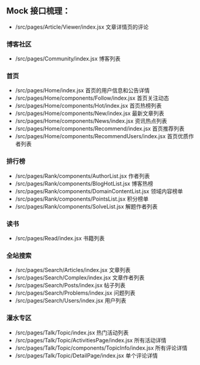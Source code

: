 ## Mock 接口梳理：

- /src/pages/Article/Viewer/index.jsx 文章详情页的评论

### 博客社区

- /src/pages/Community/index.jsx 博客列表

### 首页

- /src/pages/Home/index.jsx 首页的用户信息和公告详情
- /src/pages/Home/components/Follow/index.jsx 首页关注动态
- /src/pages/Home/components/Hot/index.jsx 首页热榜列表
- /src/pages/Home/components/New/index.jsx 最新文章列表
- /src/pages/Home/components/News/index.jsx 资讯热点列表
- /src/pages/Home/components/Recommend/index.jsx 首页推荐列表
- /src/pages/Home/components/RecommendUsers/index.jsx 首页优质作者列表

### 排行榜

- /src/pages/Rank/components/AuthorList.jsx 作者列表
- /src/pages/Rank/components/BlogHotList.jsx 博客热榜
- /src/pages/Rank/components/DomainContentList.jsx 领域内容榜单
- /src/pages/Rank/components/PointsList.jsx 积分榜单
- /src/pages/Rank/components/SolveList.jsx 解题作者列表

### 读书

- /src/pages/Read/index.jsx 书籍列表

### 全站搜索

- /src/pages/Search/Articles/index.jsx 文章列表
- /src/pages/Search/Complex/index.jsx 文章作者列表
- /src/pages/Search/Posts/index.jsx 帖子列表
- /src/pages/Search/Problems/index.jsx 问题列表
- /src/pages/Search/Users/index.jsx 用户列表

### 灌水专区

- /src/pages/Talk/Topic/index.jsx 热门活动列表
- /src/pages/Talk/Topic/ActivitiesPage/index.jsx 所有活动详情
- /src/pages/Talk/Topic/components/TopicInfo/index.jsx 所有评论详情
- /src/pages/Talk/Topic/DetailPage/index.jsx 单个评论详情

[comment]: <> (### 用户信息)

[comment]: <> (- /src/pages/User/Account/Center/\_mock.js 接口描述)

[comment]: <> (- /src/pages/User/Account/Message/\_mock.js 接口描述)

[comment]: <> (- /src/pages/User/Account/Setting/\_mock.js 接口描述)
